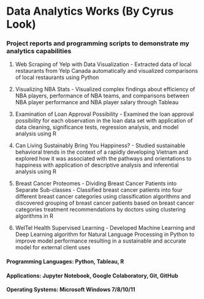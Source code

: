 # Data Analytics Works (By Cyrus Look)
### Project reports and programming scripts to demonstrate my analytics capabilities

1. Web Scraping of Yelp with Data Visualization - Extracted data of local restaurants from Yelp Canada automatically and visualized comparisons of local restaurants using Python

2. Visualizing NBA Stats - Visualized complex findings about efficiency of NBA players, performance of NBA teams, and comparisons between NBA player performance and NBA player salary through Tableau

3. Examination of Loan Approval Possibility - Examined the loan approval possibility for each observation in the loan data set with application of data cleaning, significance tests, regression analysis, and model analysis using R

4. Can Living Sustainably Bring You Happiness? - Studied sustainable behavioral trends in the context of a rapidly developing Vietnam and explored how it was associated with the pathways and orientations to happiness with application of descriptive analysis and inferential analysis using R

5. Breast Cancer Proteomes - Dividing Breast Cancer Patients into Separate Sub-classes - Classified breast cancer patients into four different breast cancer categories using classification algorithms and discovered grouping of breast cancer patients based on breast cancer categories treatment recommendations by doctors using clustering algorithms in R

6. WelTel Health Supervised Learning - Developed Machine Learning and Deep Learning algorithm for Natural Language Processing in Python to improve model performance resulting in a sustainable and accurate model for external client uses

#### Programming Languages: Python, Tableau, R

#### Applications: Jupyter Notebook, Google Colaboratory, Git, GitHub

#### Operating Systems: Microsoft Windows 7/8/10/11
